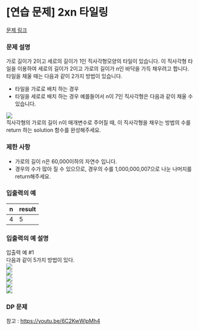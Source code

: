 # [연습 문제] 2xn 타일링

[문제 링크](https://school.programmers.co.kr/learn/courses/30/lessons/12900)

### 문제 설명
가로 길이가 2이고 세로의 길이가 1인 직사각형모양의 타일이 있습니다. 이 직사각형 타일을 이용하여 세로의 길이가 2이고 가로의 길이가 n인 바닥을 가득 채우려고 합니다. 타일을 채울 때는 다음과 같이 2가지 방법이 있습니다.

- 타일을 가로로 배치 하는 경우
- 타일을 세로로 배치 하는 경우
예를들어서 n이 7인 직사각형은 다음과 같이 채울 수 있습니다.

![](https://i.imgur.com/29ANX0f.png)  
직사각형의 가로의 길이 n이 매개변수로 주어질 때, 이 직사각형을 채우는 방법의 수를 return 하는 solution 함수를 완성해주세요.

### 제한 사항

- 가로의 길이 n은 60,000이하의 자연수 입니다.
- 경우의 수가 많아 질 수 있으므로, 경우의 수를 1,000,000,007으로 나눈 나머지를 return해주세요.

### 입출력의 예

|n	|result|
|---|---|
|4	|5|

### 입출력의 예 설명
입출력 예 #1  
다음과 같이 5가지 방법이 있다.  
![](https://i.imgur.com/keiKrD3.png)  
![](https://i.imgur.com/O9GdTE0.png)  
![](https://i.imgur.com/IZBmc6M.png)  
![](https://i.imgur.com/29LWVzK.png)  
![](https://i.imgur.com/z64JbNf.png)  


### DP 문제
참고 : https://youtu.be/6C2KwWlpMh4